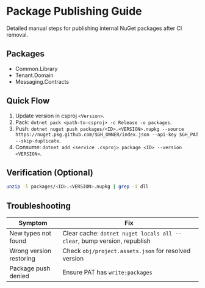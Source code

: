 # Package Publishing Guide

Detailed manual steps for publishing internal NuGet packages after CI removal.

## Packages
- Common.Library
- Tenant.Domain
- Messaging.Contracts

## Quick Flow
1. Update version in csproj `<Version>`.
2. Pack: `dotnet pack <path-to-csproj> -c Release -o packages`.
3. Push: `dotnet nuget push packages/<ID>.<VERSION>.nupkg --source https://nuget.pkg.github.com/$GH_OWNER/index.json --api-key $GH_PAT --skip-duplicate`.
4. Consume: `dotnet add <service .csproj> package <ID> --version <VERSION>`.

## Verification (Optional)
```bash
unzip -l packages/<ID>.<VERSION>.nupkg | grep -i dll
```

## Troubleshooting
| Symptom | Fix |
|---------|-----|
| New types not found | Clear cache: `dotnet nuget locals all --clear`, bump version, republish |
| Wrong version restoring | Check `obj/project.assets.json` for resolved version |
| Package push denied | Ensure PAT has `write:packages` |

